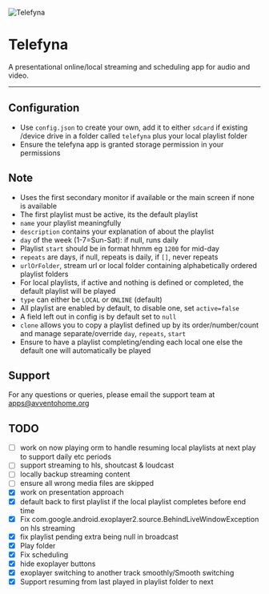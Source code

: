 ![Telefyna](https://avventohome.org/wp-content/uploads/2020/12/telefyna.png "Telefyna")

# Telefyna
A presentational online/local streaming and scheduling app for audio and video. 
___

## Configuration
*  Use `config.json` to create your own, add it to either `sdcard` if existing /device drive in a folder called `telefyna` plus your local playlist folder
*  Ensure the telefyna app is granted storage permission in your permissions

## Note
* Uses the first secondary monitor if available or the main screen if none is available
* The first playlist must be active, its the default  playlist
* `name` your playlist meaningfully
* `description` contains your explanation of about the playlist
* `day` of the week (1-7=Sun-Sat): if null, runs daily
* Playlist `start` should be in format hhmm eg `1200` for mid-day
* `repeats` are days, if null, repeats is daily, if `[]`, never repeats
* `urlOrFolder`, stream url or local folder containing alphabetically ordered playlist folders
* For local playlists, if active and nothing is defined or completed, the default playlist will be played
* `type` can either be `LOCAL` or `ONLINE` (default)
* All playlist are enabled by default, to disable one, set `active=false`
* A field left out in config is by default set to `null`
* `clone` allows you to copy a playlist defined up by its order/number/count and manage separate/override `day`, `repeats`, `start`
* Ensure to have a playlist completing/ending each local one else the default one will automatically be played

## Support
For any questions or queries, please email the support team at apps@avventohome.org


## TODO
- [ ] work on now playing orm to handle resuming local playlists at next play to support daily etc periods
- [ ] support streaming to hls, shoutcast & loudcast
- [ ] locally backup streaming content
- [ ] ensure all wrong media files are skipped
- [x] work on presentation approach
- [x] default back to first playlist if the local playlist completes before end time
- [x] Fix com.google.android.exoplayer2.source.BehindLiveWindowException on hls streaming
- [x] fix playlist pending extra being null in broadcast
- [x] Play folder
- [x] Fix scheduling
- [x] hide exoplayer buttons
- [x] exoplayer switching to another track smoothly/Smooth switching
- [x] Support resuming from last played in playlist folder to next
